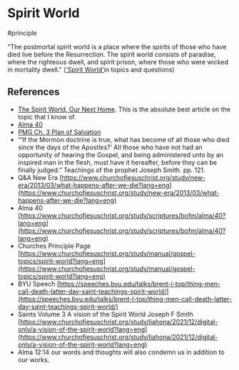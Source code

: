 # Spirit World
#principle 

"The postmortal spirit world is a place where the spirits of those who have died live before the Resurrection. The spirit world consists of paradise, where the righteous dwell, and spirit prison, where those who were wicked in mortality dwell." (['Spirit World'](https://www.churchofjesuschrist.org/study/manual/gospel-topics/spirit-world)in topics and questions)



## References
- [The Spirit World, Our Next Home](/Reference-Material/The%20Spirit%20World,%20Our%20Next%20Home.md). This is the absolute best article on the topic that I know of.
- [Alma 40](https://www.churchofjesuschrist.org/study/scriptures/bofm/alma/40?lang=eng)
- [PMG Ch. 3 Plan of Salvation](https://www.churchofjesuschrist.org/study/manual/preach-my-gospel-a-guide-to-missionary-service/lesson-2-the-plan-of-salvation?lang=eng)
- “‘If the Mormon doctrine is true, what has become of all those who died since the days of the Apostles?’ All those who have not had an opportunity of hearing the Gospel, and being administered unto by an inspired man in the flesh, must have it hereafter, before they can be finally judged.” Teachings of the prophet Joseph Smith. pp. 121.
- Q&A New Era [https://www.churchofjesuschrist.org/study/new-era/2013/03/what-happens-after-we-die?lang=eng](https://www.churchofjesuschrist.org/study/new-era/2013/03/what-happens-after-we-die?lang=eng)
- Alma 40 [https://www.churchofjesuschrist.org/study/scriptures/bofm/alma/40?lang=eng](https://www.churchofjesuschrist.org/study/scriptures/bofm/alma/40?lang=eng)
- Churches Principle Page [https://www.churchofjesuschrist.org/study/manual/gospel-topics/spirit-world?lang=eng](https://www.churchofjesuschrist.org/study/manual/gospel-topics/spirit-world?lang=eng)
- BYU Speech [https://speeches.byu.edu/talks/brent-l-top/thing-men-call-death-latter-day-saint-teachings-spirit-world/](https://speeches.byu.edu/talks/brent-l-top/thing-men-call-death-latter-day-saint-teachings-spirit-world/)
- Saints Volume 3 A vision of the Spirit World Joseph F Smith [https://www.churchofjesuschrist.org/study/liahona/2021/12/digital-only/a-vision-of-the-spirit-world?lang=eng](https://www.churchofjesuschrist.org/study/liahona/2021/12/digital-only/a-vision-of-the-spirit-world?lang=eng)
- Alma 12:14 our words and thoughts will also condemn us in addition to our works.
